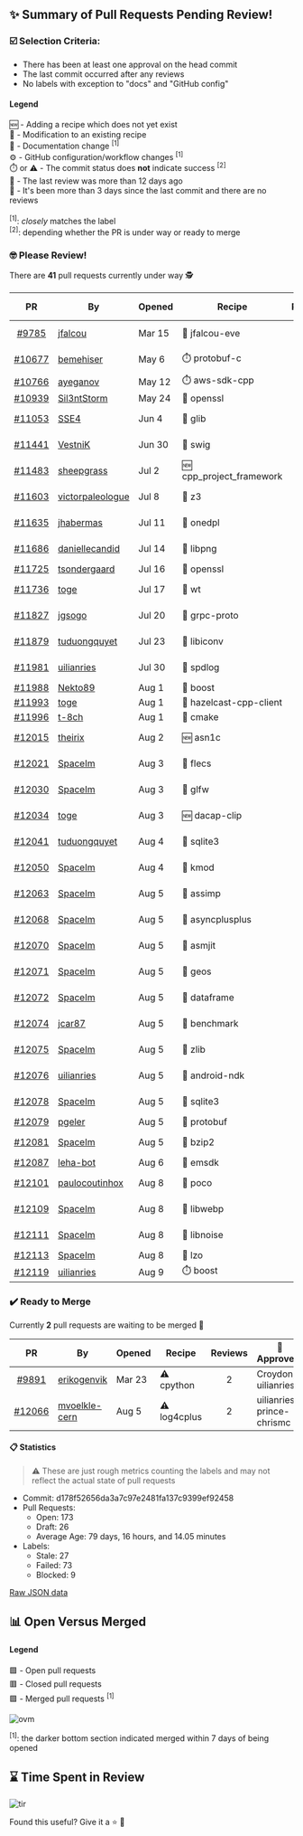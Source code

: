 ## :sparkles: Summary of Pull Requests Pending Review!

### :ballot_box_with_check: Selection Criteria:

- There has been at least one approval on the head commit
- The last commit occurred after any reviews
- No labels with exception to "docs" and "GitHub config"

#### Legend

:new: - Adding a recipe which does not yet exist<br>
:memo: - Modification to an existing recipe<br>
:green_book: - Documentation change <sup>[1]</sup><br>
:gear: - GitHub configuration/workflow changes <sup>[1]</sup><br>
:stopwatch: or :warning: - The commit status does **not** indicate success <sup>[2]</sup><br>
:bell: - The last review was more than 12 days ago<br>
:eyes: - It's been more than 3 days since the last commit and there are no reviews<br>
<br>
<sup>[1]</sup>: _closely_ matches the label<br>
<sup>[2]</sup>: depending whether the PR is under way or ready to merge

### :nerd_face: Please Review! 

There are **41** pull requests currently under way :detective:

PR | By | Opened | Recipe | Reviews | Last | :stop_sign: Blockers | :star2: Approvers
:---: | --- | --- | --- | :---: | --- | --- | ---
[#9785](https://github.com/conan-io/conan-center-index/pull/9785)|[jfalcou](https://github.com/jfalcou)|Mar 15|:memo: jfalcou-eve|12|Aug 8||prince-chrismc
[#10677](https://github.com/conan-io/conan-center-index/pull/10677)|[bemehiser](https://github.com/bemehiser)|May 6|:stopwatch: protobuf-c|7|Aug 4||gegles
[#10766](https://github.com/conan-io/conan-center-index/pull/10766)|[ayeganov](https://github.com/ayeganov)|May 12|:stopwatch: aws-sdk-cpp|0|:eyes:||
[#10939](https://github.com/conan-io/conan-center-index/pull/10939)|[Sil3ntStorm](https://github.com/Sil3ntStorm)|May 24|:memo: openssl|0|:eyes:||
[#11053](https://github.com/conan-io/conan-center-index/pull/11053)|[SSE4](https://github.com/SSE4)|Jun 4|:memo: glib|6|Aug 9||prince-chrismc
[#11441](https://github.com/conan-io/conan-center-index/pull/11441)|[VestniK](https://github.com/VestniK)|Jun 30|:memo: swig|1|Aug 8||prince-chrismc
[#11483](https://github.com/conan-io/conan-center-index/pull/11483)|[sheepgrass](https://github.com/sheepgrass)|Jul 2|:new: cpp_project_framework|22|Aug 9||uilianries
[#11603](https://github.com/conan-io/conan-center-index/pull/11603)|[victorpaleologue](https://github.com/victorpaleologue)|Jul 8|:memo: z3|13|Aug 7||prince-chrismc
[#11635](https://github.com/conan-io/conan-center-index/pull/11635)|[jhabermas](https://github.com/jhabermas)|Jul 11|:memo: onedpl|1|Aug 8||
[#11686](https://github.com/conan-io/conan-center-index/pull/11686)|[daniellecandid](https://github.com/daniellecandid)|Jul 14|:memo: libpng|3|Aug 8||uilianries
[#11725](https://github.com/conan-io/conan-center-index/pull/11725)|[tsondergaard](https://github.com/tsondergaard)|Jul 16|:memo: openssl|0|:eyes:||
[#11736](https://github.com/conan-io/conan-center-index/pull/11736)|[toge](https://github.com/toge)|Jul 17|:memo: wt|9|Aug 8||prince-chrismc
[#11827](https://github.com/conan-io/conan-center-index/pull/11827)|[jgsogo](https://github.com/jgsogo)|Jul 20|:memo: grpc-proto|1|Aug 8||uilianries
[#11879](https://github.com/conan-io/conan-center-index/pull/11879)|[tuduongquyet](https://github.com/tuduongquyet)|Jul 23|:memo: libiconv|1|Aug 1||uilianries
[#11981](https://github.com/conan-io/conan-center-index/pull/11981)|[uilianries](https://github.com/uilianries)|Jul 30|:memo: spdlog|5|Aug 7||prince-chrismc
[#11988](https://github.com/conan-io/conan-center-index/pull/11988)|[Nekto89](https://github.com/Nekto89)|Aug 1|:memo: boost|0|:eyes:||
[#11993](https://github.com/conan-io/conan-center-index/pull/11993)|[toge](https://github.com/toge)|Aug 1|:memo: hazelcast-cpp-client|0|:eyes:||
[#11996](https://github.com/conan-io/conan-center-index/pull/11996)|[t-8ch](https://github.com/t-8ch)|Aug 1|:memo: cmake|0|:eyes:||
[#12015](https://github.com/conan-io/conan-center-index/pull/12015)|[theirix](https://github.com/theirix)|Aug 2|:new: asn1c|2|Aug 8||prince-chrismc
[#12021](https://github.com/conan-io/conan-center-index/pull/12021)|[SpaceIm](https://github.com/SpaceIm)|Aug 3|:memo: flecs|3|Aug 8||uilianries
[#12030](https://github.com/conan-io/conan-center-index/pull/12030)|[SpaceIm](https://github.com/SpaceIm)|Aug 3|:memo: glfw|1|Aug 9||uilianries
[#12034](https://github.com/conan-io/conan-center-index/pull/12034)|[toge](https://github.com/toge)|Aug 3|:new: dacap-clip|1|Aug 8||prince-chrismc
[#12041](https://github.com/conan-io/conan-center-index/pull/12041)|[tuduongquyet](https://github.com/tuduongquyet)|Aug 4|:memo: sqlite3|3|Aug 4||prince-chrismc
[#12050](https://github.com/conan-io/conan-center-index/pull/12050)|[SpaceIm](https://github.com/SpaceIm)|Aug 4|:memo: kmod|2|Aug 8||uilianries
[#12063](https://github.com/conan-io/conan-center-index/pull/12063)|[SpaceIm](https://github.com/SpaceIm)|Aug 5|:memo: assimp|1|Aug 8||uilianries
[#12068](https://github.com/conan-io/conan-center-index/pull/12068)|[SpaceIm](https://github.com/SpaceIm)|Aug 5|:memo: asyncplusplus|1|Aug 8||uilianries
[#12070](https://github.com/conan-io/conan-center-index/pull/12070)|[SpaceIm](https://github.com/SpaceIm)|Aug 5|:memo: asmjit|1|Aug 8||uilianries
[#12071](https://github.com/conan-io/conan-center-index/pull/12071)|[SpaceIm](https://github.com/SpaceIm)|Aug 5|:memo: geos|1|Aug 9||uilianries
[#12072](https://github.com/conan-io/conan-center-index/pull/12072)|[SpaceIm](https://github.com/SpaceIm)|Aug 5|:memo: dataframe|1|Aug 8||uilianries
[#12074](https://github.com/conan-io/conan-center-index/pull/12074)|[jcar87](https://github.com/jcar87)|Aug 5|:memo: benchmark|1|Aug 8||prince-chrismc
[#12075](https://github.com/conan-io/conan-center-index/pull/12075)|[SpaceIm](https://github.com/SpaceIm)|Aug 5|:memo: zlib|1|Aug 9||uilianries
[#12076](https://github.com/conan-io/conan-center-index/pull/12076)|[uilianries](https://github.com/uilianries)|Aug 5|:memo: android-ndk|2|Aug 8||paulocoutinhox
[#12078](https://github.com/conan-io/conan-center-index/pull/12078)|[SpaceIm](https://github.com/SpaceIm)|Aug 5|:memo: sqlite3|1|Aug 9||uilianries
[#12079](https://github.com/conan-io/conan-center-index/pull/12079)|[pgeler](https://github.com/pgeler)|Aug 5|:memo: protobuf|0|||
[#12081](https://github.com/conan-io/conan-center-index/pull/12081)|[SpaceIm](https://github.com/SpaceIm)|Aug 5|:memo: bzip2|1|Aug 8||uilianries
[#12087](https://github.com/conan-io/conan-center-index/pull/12087)|[leha-bot](https://github.com/leha-bot)|Aug 6|:memo: emsdk|0|:eyes:||
[#12101](https://github.com/conan-io/conan-center-index/pull/12101)|[paulocoutinhox](https://github.com/paulocoutinhox)|Aug 8|:memo: poco|2|Aug 9||uilianries
[#12109](https://github.com/conan-io/conan-center-index/pull/12109)|[SpaceIm](https://github.com/SpaceIm)|Aug 8|:memo: libwebp|1|Aug 9||uilianries
[#12111](https://github.com/conan-io/conan-center-index/pull/12111)|[SpaceIm](https://github.com/SpaceIm)|Aug 8|:memo: libnoise|1|Aug 9||uilianries
[#12113](https://github.com/conan-io/conan-center-index/pull/12113)|[SpaceIm](https://github.com/SpaceIm)|Aug 8|:memo: lzo|0|||
[#12119](https://github.com/conan-io/conan-center-index/pull/12119)|[uilianries](https://github.com/uilianries)|Aug 9|:stopwatch: boost|0|||


### :heavy_check_mark: Ready to Merge 

Currently **2** pull requests are waiting to be merged :tada:


PR | By | Opened | Recipe | Reviews | :star2: Approvers
:---: | --- | --- | --- | :---: | ---
[#9891](https://github.com/conan-io/conan-center-index/pull/9891)|[erikogenvik](https://github.com/erikogenvik)|Mar 23|:warning: cpython|2|Croydon, uilianries
[#12066](https://github.com/conan-io/conan-center-index/pull/12066)|[mvoelkle-cern](https://github.com/mvoelkle-cern)|Aug 5|:warning: log4cplus|2|uilianries, prince-chrismc


#### :clipboard: Statistics

> :warning: These are just rough metrics counting the labels and may not reflect the actual state of pull requests

- Commit: d178f52656da3a7c97e2481fa137c9399ef92458
- Pull Requests:
	- Open: 173
	- Draft: 26
	- Average Age: 79 days, 16 hours, and 14.05 minutes
- Labels:
	- Stale: 27
	- Failed: 73
	- Blocked: 9
	
		
[Raw JSON data](https://raw.githubusercontent.com/prince-chrismc/conan-center-index-pending-review/raw-data/pending-review.json)

## :bar_chart: Open Versus Merged

#### Legend

:green_square: - Open pull requests<br>
:red_square: - Closed pull requests<br>
:purple_square: - Merged pull requests <sup>[1]</sup><br>

![ovm](https://github.com/prince-chrismc/conan-center-index-pending-review/blob/raw-data/open-versus-merged.gif?raw=true)

<sup>[1]</sup>: the darker bottom section indicated merged within 7 days of being opened

## :hourglass: Time Spent in Review

![tir](https://github.com/prince-chrismc/conan-center-index-pending-review/blob/raw-data/time-in-review.png?raw=true)

Found this useful? Give it a :star: :pray:
